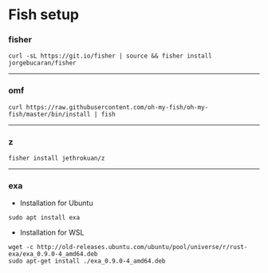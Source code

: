 # Fish setup

### fisher
```
curl -sL https://git.io/fisher | source && fisher install jorgebucaran/fisher
```
---
### omf
```
curl https://raw.githubusercontent.com/oh-my-fish/oh-my-fish/master/bin/install | fish
```
---
### z

```
fisher install jethrokuan/z
```
---
### exa
  - Installation for Ubuntu

```
sudo apt install exa
```
  - Installation for WSL

```
wget -c http://old-releases.ubuntu.com/ubuntu/pool/universe/r/rust-exa/exa_0.9.0-4_amd64.deb
sudo apt-get install ./exa_0.9.0-4_amd64.deb
```
